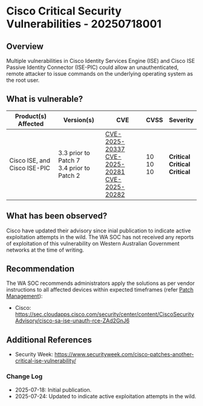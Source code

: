 # Cisco Critical Security Vulnerabilities - 20250718001

## Overview

Multiple vulnerabilities in Cisco Identity Services Engine (ISE) and Cisco ISE Passive Identity Connector (ISE-PIC) could allow an unauthenticated, remote attacker to issue commands on the underlying operating system as the root user.

## What is vulnerable?

| Product(s) Affected               | Version(s)                                     | CVE                                                                                                                                                                                                             | CVSS               | Severity                                         |
| --------------------------------- | ---------------------------------------------- | --------------------------------------------------------------------------------------------------------------------------------------------------------------------------------------------------------------- | ------------------ | ------------------------------------------------ |
| Cisco ISE, and <br> Cisco ISE-PIC | 3.3 prior to Patch 7 <br> 3.4 prior to Patch 2 | [CVE-2025-20337](https://nvd.nist.gov/vuln/detail/CVE-2025-20337) <br> [CVE-2025-20281](https://nvd.nist.gov/vuln/detail/CVE-2025-20281) <br> [CVE-2025-20282](https://nvd.nist.gov/vuln/detail/CVE-2025-20282) | 10 <br> 10 <br> 10 | **Critical** <br> **Critical** <br> **Critical** |

## What has been observed?

Cisco have updated their advisory since inial publication to indicate active exploitation attempts in the wild.
The WA SOC has not received any reports of exploitation of this vulnerability on Western Australian Government networks at the time of writing.

## Recommendation

The WA SOC recommends administrators apply the solutions as per vendor instructions to all affected devices within expected timeframes (refer [Patch Management](../guidelines/patch-management.md)):

- Cisco: <https://sec.cloudapps.cisco.com/security/center/content/CiscoSecurityAdvisory/cisco-sa-ise-unauth-rce-ZAd2GnJ6>

## Additional References

- Security Week: <https://www.securityweek.com/cisco-patches-another-critical-ise-vulnerability/>

### Change Log

- 2025-07-18: Initial publication.
- 2025-07-24: Updated to indicate active exploitation attempts in the wild.